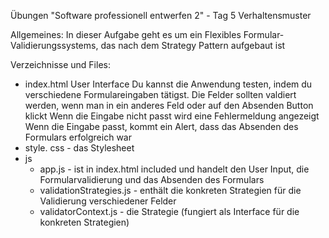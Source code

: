 Übungen "Software professionell entwerfen 2" - Tag 5
Verhaltensmuster

Allgemeines:
In dieser Aufgabe geht es um ein Flexibles Formular-Validierungssystems, das nach dem Strategy Pattern aufgebaut ist

Verzeichnisse und Files:
- index.html
  User Interface
  Du kannst die Anwendung testen, indem du verschiedene Formulareingaben tätigst. Die Felder sollten valdiert werden, wenn man in ein anderes Feld oder auf den Absenden Button klickt
  Wenn die Eingabe nicht passt wird eine Fehlermeldung angezeigt
  Wenn die Eingabe passt, kommt ein Alert, dass das Absenden des Formulars erfolgreich war
- style. css - das Stylesheet
- js
    - app.js - ist in index.html included und handelt den User Input, die Formularvalidierung und das Absenden des Formulars
    - validationStrategies.js - enthält die konkreten Strategien für die Validierung verschiedener Felder
    - validatorContext.js - die Strategie (fungiert als Interface für die konkreten Strategien)
